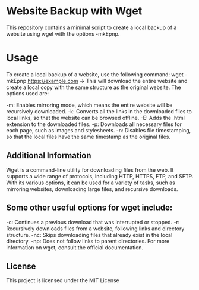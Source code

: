 # Website Backup with Wget
This repository contains a minimal script to create a local backup of a website using wget with the options -mkEpnp.

# Usage
To create a local backup of a website, use the following command:
wget -mkEpnp https://example.com
-> This will download the entire website and create a local copy with the same structure as the original website. The options used are:

-m: Enables mirroring mode, which means the entire website will be recursively downloaded.
-k: Converts all the links in the downloaded files to local links, so that the website can be browsed offline.
-E: Adds the .html extension to the downloaded files.
-p: Downloads all necessary files for each page, such as images and stylesheets.
-n: Disables file timestamping, so that the local files have the same timestamp as the original files.

## Additional Information
Wget is a command-line utility for downloading files from the web. It supports a wide range of protocols, including HTTP, HTTPS, FTP, and SFTP. With its various options, it can be used for a variety of tasks, such as mirroring websites, downloading large files, and recursive downloads.

## Some other useful options for wget include:

-c: Continues a previous download that was interrupted or stopped.
-r: Recursively downloads files from a website, following links and directory structure.
-nc: Skips downloading files that already exist in the local directory.
-np: Does not follow links to parent directories.
For more information on wget, consult the official documentation.

## License
This project is licensed under the MIT License 
